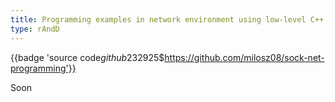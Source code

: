 ```yaml
---
title: Programming examples in network environment using low-level C++ socket API
type: rAndD
---
```


{{badge 'source code$github$232925$https://github.com/milosz08/sock-net-programming'}}

Soon
